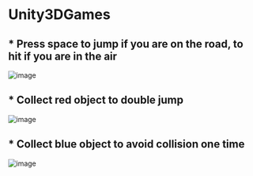 # Unity3DGames
## * Press space to jump if you are on the road, to hit if you are in the air
![image](./resources/hit_Trim.gif)
## * Collect red object to double jump
![image](./resources/doublej_Trim.gif)
## * Collect blue object to avoid collision one time
![image](./resources/def_Trim.gif)
